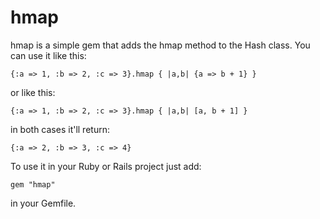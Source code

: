 hmap
====

hmap is a simple gem that adds the hmap method to the Hash class. You can use it like this:

    {:a => 1, :b => 2, :c => 3}.hmap { |a,b| {a => b + 1} }

or like this:

    {:a => 1, :b => 2, :c => 3}.hmap { |a,b| [a, b + 1] }

in both cases it'll return:

    {:a => 2, :b => 3, :c => 4}

To use it in your Ruby or Rails project just add:

    gem "hmap"

in your Gemfile.
